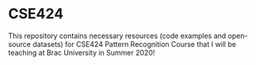 # CSE424

This repository contains necessary resources (code examples and open-source datasets) for CSE424 Pattern Recognition Course that I will be teaching at Brac University in Summer 2020!
